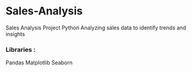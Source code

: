 # Sales-Analysis
Sales Analysis Project Python 
Analyzing sales data to identify trends and insights
### Libraries :
Pandas
Matplotlib
Seaborn

